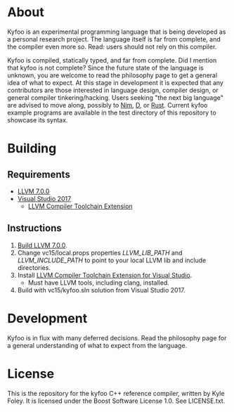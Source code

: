 # About
Kyfoo is an experimental programming language that is being developed as a personal research project. The language itself is far from complete, and the compiler even more so. Read: users should not rely on this compiler.

Kyfoo is compiled, statically typed, and far from complete. Did I mention that kyfoo is not complete? Since the future state of the language is unknown, you are welcome to read the philosophy page to get a general idea of what to expect. At this stage in development it is expected that any contributors are those interested in language design, compiler design, or general compiler tinkering/hacking. Users seeking "the next big language" are advised to move along, possibly to [Nim](https://nim-lang.org), [D](http://dlang.org), or [Rust](https://www.rust-lang.org). Current kyfoo example programs are available in the test directory of this repository to showcase its syntax.

# Building
## Requirements
- [LLVM 7.0.0](http://releases.llvm.org/download.html#7.0.0)
- [Visual Studio 2017](https://www.visualstudio.com/downloads)
    - [LLVM Compiler Toolchain Extension](https://marketplace.visualstudio.com/items?itemName=LLVMExtensions.llvm-toolchain)

## Instructions
1. [Build LLVM 7.0.0](http://llvm.org/docs/CMake.html).
2. Change vc15/local.props properties *LLVM_LIB_PATH* and *LLVM_INCLUDE_PATH* to point to your local LLVM lib and include directories.
3. Install [LLVM Compiler Toolchain Extension for Visual Studio](https://marketplace.visualstudio.com/items?itemName=LLVMExtensions.llvm-toolchain).
    - Must have LLVM tools, including clang, installed.
4. Build with vc15/kyfoo.sln solution from Visual Studio 2017.

# Development
Kyfoo is in flux with many deferred decisions. Read the philosophy page for a general understanding of what to expect from the language.

# License
This is the repository for the kyfoo C++ reference compiler, written by Kyle Foley. It is licensed under the Boost Software License 1.0. See LICENSE.txt.
